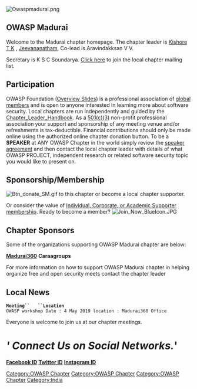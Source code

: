 ![Owaspmadurai.png](Owaspmadurai.png "Owaspmadurai.png")

## OWASP Madurai

Welcome to the Madurai chapter homepage. The chapter leader is [Kishore
T K](https://www.linkedin.com/in/kishoretk/) ,
[Jeevananatham](https://www.linkedin.com/in/jeeva-j-b1494b104/), Co-lead
is Aravindakksan V V.

Secretary is K S C Soundarya. [Click
here](https://lists.owasp.org/mailman/listinfo/owasp-madurai) to join
the local chapter mailing list.

## Participation

OWASP Foundation ([Overview
Slides](https://docs.google.com/a/owasp.org/presentation/d/10wi1EWFCPZwCpkB6qZaBNN8mR2XfQs8sLxcj9SCsP6c/edit?usp=sharing))
is a professional association of [global members](Membership "wikilink")
and is open to anyone interested in learning more about software
security. Local chapters are run independently and guided by the
[Chapter_Leader_Handbook](Chapter_Leader_Handbook "wikilink"). As a
[501(c)(3)](About_OWASP "wikilink") non-profit professional association
your support and sponsorship of any meeting venue and/or refreshments is
tax-deductible. Financial contributions should only be made online using
the authorized online chapter donation button. To be a <b>SPEAKER</b> at
ANY OWASP Chapter in the world simply review the [speaker
agreement](Speaker_Agreement "wikilink") and then contact the local
chapter leader with details of what OWASP PROJECT, independent research
or related software security topic you would like to present on.

## Sponsorship/Membership

![Btn_donate_SM.gif](Btn_donate_SM.gif "Btn_donate_SM.gif") to this
chapter or become a local chapter supporter.

Or consider the value of [Individual, Corporate, or Academic Supporter
membership](Membership "wikilink"). Ready to become a member?
![Join_Now_BlueIcon.JPG](Join_Now_BlueIcon.JPG
"Join_Now_BlueIcon.JPG")

## Chapter Sponsors

Some of the organizations supporting OWASP Madurai chapter are below:

**[Madurai360](Madurai360.org "wikilink")**
**Caraagroups**


For more information on how to support OWASP Madurai chapter in helping
organize free and open security meets contact the chapter leader

## Local News

**`Meeting``   ``Location`**
`OWASP workshop Date : 4 May 2019 location : Madurai360 Office`

Everyone is welcome to join us at our chapter meetings.

# *' Connect Us on Social Networks.*'

**[Facebook ID](https://www.facebook.com/OWASPMADURAI)** **[Twitter
ID](https://twitter.com/owaspmadurai)** **[Instagram
ID](https://www.instagram.com/owaspmadurai/)**

[Category:OWASP Chapter](Category:OWASP_Chapter "wikilink")
[Category:OWASP Chapter](Category:OWASP_Chapter "wikilink")
[Category:OWASP Chapter](Category:OWASP_Chapter "wikilink")
[Category:India](Category:India "wikilink")